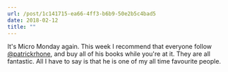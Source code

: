```yaml
---
url: /post/1c141715-ea66-4ff3-b6b9-50e2b5c4bad5
date: 2018-02-12
title: ""
---
```


It's Micro Monday again. This week I recommend that everyone follow [@patrickrhone][1], and buy all of his books while you're at it. They are all fantastic. All I have to say is that he is one of my all time favourite people.



 [1]: https://patrickrhone.net